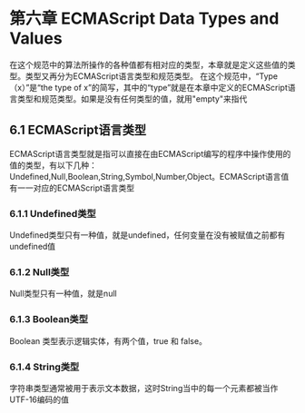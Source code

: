 # 第六章 ECMAScript Data Types and Values
在这个规范中的算法所操作的各种值都有相对应的类型，本章就是定义这些值的类型。类型又再分为ECMAScript语言类型和规范类型。
在这个规范中，“Type（x）”是“the type of x”的简写，其中的“type”就是在本章中定义的ECMAScript语言类型和规范类型。如果是没有任何类型的值，就用"empty"来指代
## 6.1 ECMAScript语言类型
ECMAScript语言类型就是指可以直接在由ECMAScript编写的程序中操作使用的值的类型，有以下几种：Undefined,Null,Boolean,String,Symbol,Number,Object。ECMAScript语言值有一一对应的ECMAScript语言类型
### 6.1.1 Undefined类型
Undefined类型只有一种值，就是undefined，任何变量在没有被赋值之前都有undefined值
### 6.1.2 Null类型
Null类型只有一种值，就是null
### 6.1.3 Boolean类型
Boolean 类型表示逻辑实体，有两个值，true 和 false。
### 6.1.4 String类型
字符串类型通常被用于表示文本数据，这时String当中的每一个元素都被当作UTF-16编码的值